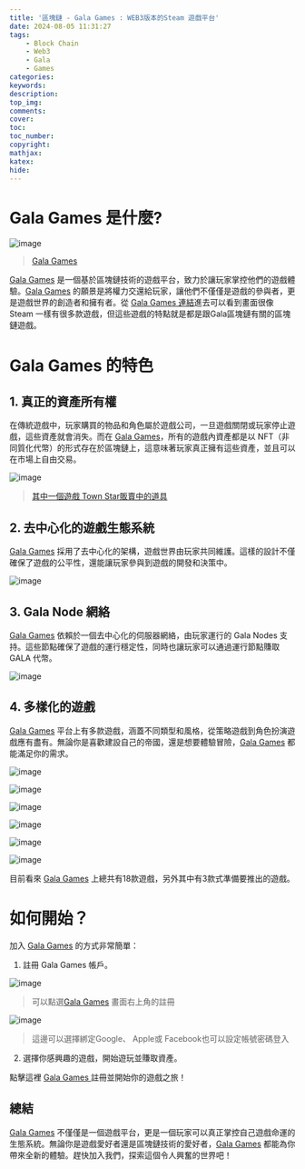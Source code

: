 ```yaml
---
title: '區塊鏈 - Gala Games : WEB3版本的Steam 遊戲平台'
date: 2024-08-05 11:31:27
tags:
    - Block Chain
    - Web3
    - Gala
    - Games
categories:
keywords:
description:
top_img:
comments:
cover:
toc:
toc_number:
copyright:
mathjax:
katex:
hide:
---
```


# Gala Games 是什麼?

![image](https://hackmd.io/_uploads/ByOs2hTY0.png)
>[Gala Games ](https://tinyurl.com/24ke97we)

[Gala Games](https://tinyurl.com/24ke97we) 是一個基於區塊鏈技術的遊戲平台，致力於讓玩家掌控他們的遊戲體驗。[Gala Games](https://tinyurl.com/24ke97we) 的願景是將權力交還給玩家，讓他們不僅僅是遊戲的參與者，更是遊戲世界的創造者和擁有者。從 [Gala Games 連結](https://tinyurl.com/24ke97we)進去可以看到畫面很像 Steam 一樣有很多款遊戲，但這些遊戲的特點就是都是跟Gala區塊鏈有關的區塊鏈遊戲。


# Gala Games 的特色

## 1. 真正的資產所有權

在傳統遊戲中，玩家購買的物品和角色屬於遊戲公司，一旦遊戲關閉或玩家停止遊戲，這些資產就會消失。而在 [Gala Games](https://tinyurl.com/24ke97we)，所有的遊戲內資產都是以 NFT（非同質化代幣）的形式存在於區塊鏈上，這意味著玩家真正擁有這些資產，並且可以在市場上自由交易。

![image](https://hackmd.io/_uploads/SJjzfa6KC.png)
>[其中一個遊戲 Town Star販賣中的道具](https://tinyurl.com/2xk5ec4d)  

## 2. 去中心化的遊戲生態系統

[Gala Games](https://tinyurl.com/24ke97we) 採用了去中心化的架構，遊戲世界由玩家共同維護。這樣的設計不僅確保了遊戲的公平性，還能讓玩家參與到遊戲的開發和決策中。

![image](https://hackmd.io/_uploads/ryWfmTaKR.png)


## 3. Gala Node 網絡

[Gala Games](https://tinyurl.com/24ke97we) 依賴於一個去中心化的伺服器網絡，由玩家運行的 Gala Nodes 支持。這些節點確保了遊戲的運行穩定性，同時也讓玩家可以通過運行節點賺取 GALA 代幣。

![image](https://hackmd.io/_uploads/ByERl66Y0.png)

## 4. 多樣化的遊戲

[Gala Games](https://tinyurl.com/24ke97we) 平台上有多款遊戲，涵蓋不同類型和風格，從策略遊戲到角色扮演遊戲應有盡有。無論你是喜歡建設自己的帝國，還是想要體驗冒險，[Gala Games](https://tinyurl.com/24ke97we) 都能滿足你的需求。

![image](https://hackmd.io/_uploads/SJnnN6TK0.png)

![image](https://hackmd.io/_uploads/Bk6p4apYA.png)

![image](https://hackmd.io/_uploads/S1a0E6Tt0.png)

![image](https://hackmd.io/_uploads/SJ21BpaFR.png)

![image](https://hackmd.io/_uploads/SJAgBpaK0.png)

![image](https://hackmd.io/_uploads/SylGS6Tt0.png)

目前看來 [Gala Games](https://tinyurl.com/24ke97we) 上總共有18款遊戲，另外其中有3款式準備要推出的遊戲。

# 如何開始？

加入 [Gala Games](https://tinyurl.com/24ke97we) 的方式非常簡單：

1. 註冊 Gala Games 帳戶。

![image](https://hackmd.io/_uploads/r1OKQ6aKA.png)
> 可以點選[Gala Games](https://tinyurl.com/24ke97we) 畫面右上角的註冊

![image](https://hackmd.io/_uploads/r1bnQ66tR.png)
> 這邊可以選擇綁定Google、 Apple或 Facebook也可以設定帳號密碼登入

2. 選擇你感興趣的遊戲，開始遊玩並賺取資產。

點擊這裡 [Gala Games ](https://tinyurl.com/24ke97we) 註冊並開始你的遊戲之旅！

## 總結

[Gala Games](https://tinyurl.com/24ke97we) 不僅僅是一個遊戲平台，更是一個玩家可以真正掌控自己遊戲命運的生態系統。無論你是遊戲愛好者還是區塊鏈技術的愛好者，[Gala Games](https://tinyurl.com/24ke97we) 都能為你帶來全新的體驗。趕快加入我們，探索這個令人興奮的世界吧！


